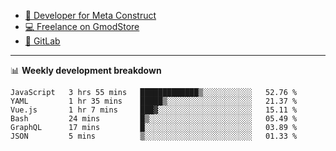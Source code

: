 - [🎈 Developer for Meta Construct](https://metastruct.net)
- [💻 Freelance on GmodStore](https://www.gmodstore.com/users/Tenrys)
- [🦊 GitLab](https://gitlab.com/Tenrys)

---

📊 **Weekly development breakdown**
<!--START_SECTION:waka-->

```text
JavaScript   3 hrs 55 mins   █████████████▒░░░░░░░░░░░   52.76 %
YAML         1 hr 35 mins    █████▒░░░░░░░░░░░░░░░░░░░   21.37 %
Vue.js       1 hr 7 mins     ███▓░░░░░░░░░░░░░░░░░░░░░   15.11 %
Bash         24 mins         █▒░░░░░░░░░░░░░░░░░░░░░░░   05.49 %
GraphQL      17 mins         █░░░░░░░░░░░░░░░░░░░░░░░░   03.89 %
JSON         5 mins          ▒░░░░░░░░░░░░░░░░░░░░░░░░   01.33 %
```

<!--END_SECTION:waka-->

